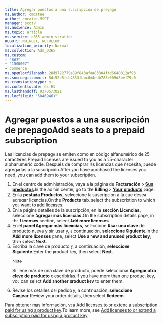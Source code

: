 ```yaml
---
title: Agregar puestos a una suscripción de prepago
ms.author: cmcatee
author: cmcatee-MSFT
manager: scotv
ms.audience: Admin
ms.topic: article
ms.service: o365-administration
ROBOTS: NOINDEX, NOFOLLOW
localization_priority: Normal
ms.collection: Adm_O365
ms.custom:
- "663"
- "1500007"
- commerce
ms.openlocfilehash: 28d9722779a89f843af8a83304ffd6640012af93
ms.sourcegitcommit: 5dc52d5fcb2833fbbc064edb783e609d8eef79c0
ms.translationtype: MT
ms.contentlocale: es-ES
ms.lasthandoff: 03/05/2021
ms.locfileid: "50469463"
---
```

# <a name="add-seats-to-a-prepaid-subscription"></a><span data-ttu-id="2f9b8-102">Agregar puestos a una suscripción de prepago</span><span class="sxs-lookup"><span data-stu-id="2f9b8-102">Add seats to a prepaid subscription</span></span>

<span data-ttu-id="2f9b8-103">Las licencias de prepago se emiten como un código alfanumérico de 25 caracteres.</span><span class="sxs-lookup"><span data-stu-id="2f9b8-103">Prepaid licenses are issued to you as a 25-character alphanumeric code.</span></span> <span data-ttu-id="2f9b8-104">Después de comprar las licencias que necesita, puede agregarlas a la suscripción.</span><span class="sxs-lookup"><span data-stu-id="2f9b8-104">After you have purchased the licenses you need, you can add them to your subscription.</span></span>

1. <span data-ttu-id="2f9b8-105">En el centro de administración, vaya a la página de **Facturación** > **[Sus productos](https://go.microsoft.com/fwlink/p/?linkid=842054)**.</span><span class="sxs-lookup"><span data-stu-id="2f9b8-105">In the admin center, go to the **Billing** > **[Your products](https://go.microsoft.com/fwlink/p/?linkid=842054)** page.</span></span>
2. <span data-ttu-id="2f9b8-106">En la **pestaña Productos,** seleccione la suscripción a la que desea agregar licencias.</span><span class="sxs-lookup"><span data-stu-id="2f9b8-106">On the **Products** tab, select the subscription to which you want to add licenses.</span></span>
3. <span data-ttu-id="2f9b8-107">En la página detalles de la suscripción, en la **sección Licencias,** seleccione **Agregar más licencias.**</span><span class="sxs-lookup"><span data-stu-id="2f9b8-107">On the subscription details page, in the **Licenses** section, select **Add more licenses**.</span></span>
4. <span data-ttu-id="2f9b8-108">En el **panel Agregar más licencias,** seleccione **Usar una clave** de producto nueva y sin usar y, a continuación, **seleccione Siguiente**.</span><span class="sxs-lookup"><span data-stu-id="2f9b8-108">In the **Add more licenses** pane, select **Use a new and unused product key**, then select **Next**.</span></span>
5. <span data-ttu-id="2f9b8-109">Escriba la clave de producto y, a continuación, **seleccione Siguiente**.</span><span class="sxs-lookup"><span data-stu-id="2f9b8-109">Enter the product key, then select **Next**.</span></span>
    > [!NOTE]
    > <span data-ttu-id="2f9b8-110">Si tiene más de una clave de producto, puede seleccionar **Agregar otra clave de producto** o escribirlas.</span><span class="sxs-lookup"><span data-stu-id="2f9b8-110">If you have more than one product key, you can select **Add another product key** to enter them.</span></span>
6. <span data-ttu-id="2f9b8-111">Revise los detalles del pedido y, a continuación, **seleccione Canjear**.</span><span class="sxs-lookup"><span data-stu-id="2f9b8-111">Review your order details, then select **Redeem**.</span></span>

<span data-ttu-id="2f9b8-112">Para obtener más información, vea [Add licenses to or extend a subscription paid for using a product key](https://docs.microsoft.com/microsoft-365/commerce/licenses/add-licenses-using-product-key).</span><span class="sxs-lookup"><span data-stu-id="2f9b8-112">To learn more, see [Add licenses to or extend a subscription paid for using a product key](https://docs.microsoft.com/microsoft-365/commerce/licenses/add-licenses-using-product-key).</span></span>